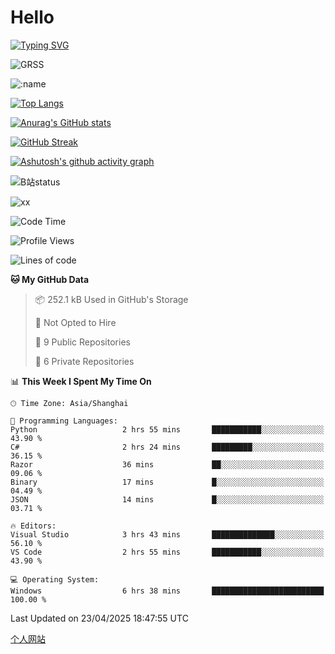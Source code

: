 # Hello


[![Typing SVG](https://readme-typing-svg.demolab.com?font=Fira+Code&pause=1000&color=F78FDE&width=435&lines=Ciallo%ef%bd%9e(%e2%88%a0%e3%83%bb%cf%89%3c+)%e2%8c%92%e2%98%85)](https://git.io/typing-svg)

![GRSS](https://github-readme-steam-card.vercel.app/status/?steamid=76561198221796636&show_in_game_bg=true&show_recent_game_bg=true&animated_avatar=true)

![:name](https://count.getloli.com/get/@hk416?theme=rule34)

[![Top Langs](https://github-readme-stats.vercel.app/api/top-langs/?username=qq583044063qq&locale=cn&hide=javascript,html)](https://github.com/anuraghazra/github-readme-stats)

[![Anurag's GitHub stats](https://github-readme-stats.vercel.app/api?username=qq583044063qq&count_private=true&show_icons=true&locale=cn)](https://github.com/anuraghazra/github-readme-stats)

[![GitHub Streak](https://streak-stats.demolab.com/?user=qq583044063qq&locale=zh_Hans)](https://git.io/streak-stats)

[![Ashutosh's github activity graph](https://github-readme-activity-graph.vercel.app/graph?username=qq583044063qq)](https://github.com/ashutosh00710/github-readme-activity-graph)

![B站status](https://stats.justsong.cn/api/bilibili/?id=3931848&lang=zh-CN)

![xx](xx.gif)

<!--START_SECTION:waka-->
![Code Time](http://img.shields.io/badge/Code%20Time-1%2C550%20hrs%2053%20mins-blue)

![Profile Views](http://img.shields.io/badge/Profile%20Views-6-blue)

![Lines of code](https://img.shields.io/badge/From%20Hello%20World%20I%27ve%20Written-905.4%20thousand%20lines%20of%20code-blue)

**🐱 My GitHub Data** 

> 📦 252.1 kB Used in GitHub's Storage 
 > 
> 🚫 Not Opted to Hire
 > 
> 📜 9 Public Repositories 
 > 
> 🔑 6 Private Repositories 
 > 
📊 **This Week I Spent My Time On** 

```text
🕑︎ Time Zone: Asia/Shanghai

💬 Programming Languages: 
Python                   2 hrs 55 mins       ███████████░░░░░░░░░░░░░░   43.90 % 
C#                       2 hrs 24 mins       █████████░░░░░░░░░░░░░░░░   36.15 % 
Razor                    36 mins             ██░░░░░░░░░░░░░░░░░░░░░░░   09.06 % 
Binary                   17 mins             █░░░░░░░░░░░░░░░░░░░░░░░░   04.49 % 
JSON                     14 mins             █░░░░░░░░░░░░░░░░░░░░░░░░   03.71 % 

🔥 Editors: 
Visual Studio            3 hrs 43 mins       ██████████████░░░░░░░░░░░   56.10 % 
VS Code                  2 hrs 55 mins       ███████████░░░░░░░░░░░░░░   43.90 % 

💻 Operating System: 
Windows                  6 hrs 38 mins       █████████████████████████   100.00 % 
```


 Last Updated on 23/04/2025 18:47:55 UTC
<!--END_SECTION:waka-->

[个人网站](https://blog.ayatsukinora.org.cn)
